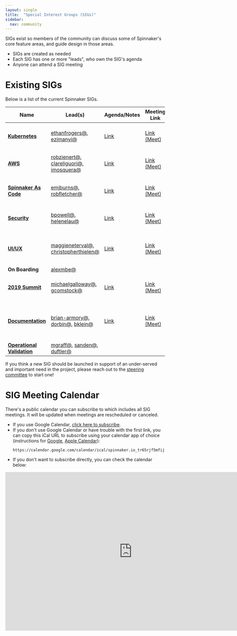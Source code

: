```yaml
---
layout: single
title:  "Special Interest Groups (SIGs)"
sidebar:
  nav: community
---
```


SIGs exist so members of the community can discuss some of Spinnaker's core
feature areas, and guide design in those areas.

* SIGs are created as needed
* Each SIG has one or more "leads", who own the SIG's agenda
* Anyone can attend a SIG meeting

# Existing SIGs

Below is a list of the current Spinnaker SIGs.

| Name | Lead(s) | Agenda/Notes | Meeting Link | Contact | Schedule |
|-|-|-|-|-| - |
| [__Kubernetes__](https://github.com/spinnaker/community/tree/master/sig-kubernetes) | [ethanfrogers@](https://github.com/ethanfrogers), [ezimanyi@](https://github.com/ezimanyi) | [Link](https://docs.google.com/document/d/1db_yw1uru99Byvin4lQgm7aUZ9xMmvsARtEiiNUrmBo) | [Link (Meet)](https://meet.google.com/oto-qwpw-dgt) | Email list: [sig-kubernetes@spinnaker.io](https://groups.google.com/a/spinnaker.io/forum/#!forum/sig-kubernetes), Slack: [#sig-kubernetes](https://spinnakerteam.slack.com/app_redirect?team=T091CRSGH&channel=C748G8U9J) | Every other Tuesday, 1 PM EST / 10AM PST |
| [__AWS__](https://github.com/spinnaker/community/tree/master/sig-aws) | [robzienert@](https://github.com/robzienert), [clareliguori@](https://github.com/clareliguori), [imosquera@](https://github.com/imosquera)   | [Link](https://docs.google.com/document/d/1TB7dSQDTM9jFBsttuevxOsP6MGQ3-z0wrYMIGxYxhYQ) | [Link (Meet)](https://meet.google.com/yfp-ekod-sxj) | Email list: [sig-aws@spinnaker.io](https://groups.google.com/a/spinnaker.io/forum/#!forum/sig-aws), Slack: [#sig-aws](https://spinnakerteam.slack.com/app_redirect?team=T091CRSGH&channel=CHLP0KQ4X) | Every Third Wednesday, 3 PM PST/ 6 PM EST |
| [__Spinnaker As Code__](https://github.com/spinnaker/community/tree/master/sig-spinnaker-as-code) | [emjburns@](https://github.com/emjburns), [robfletcher@](https://github.com/robfletcher) | [Link](https://docs.google.com/document/d/1qgtwod1WC9pGNLyq7j1pXDLCAhO3Norf3Afx1FP4Jag/edit) | [Link (Meet)](https://meet.google.com/shy-uixs-roo) | Slack: [#sig-spinnaker-as-code](https://spinnakerteam.slack.com/app_redirect?team=T091CRSGH&channel=CERACDPDZ) | Every other Tuesday, 4 PM EST / 1 PM PST|
| [__Security__](https://github.com/spinnaker/community/tree/master/sig-security) | [bpowell@](https://github.com/bpowell), [helenelau@](https://github.com/helenelau) | [Link](https://docs.google.com/document/d/1GhzhmG7ZytJBfW2lontOSBxVghgNZmxstF49SoocTDQ/edit) | [Link (Meet)](https://meet.google.com/rhf-kyvh-dre) | Email list: [sig-security@spinnaker.io](https://groups.google.com/a/spinnaker.io/forum/#!forum/sig-security), Slack: [#sig-security](https://spinnakerteam.slack.com/app_redirect?team=T091CRSGH&channel=CFN8F5UR2) | Every other Thursday, 2 PM EST / 11 AM PST|
| [__UI/UX__](https://github.com/spinnaker/community/tree/master/sig-ui-ux) | [maggieneterval@](https://github.com/maggieneterval), [christopherthielen@](https://github.com/christopherthielen) | [Link](https://docs.google.com/document/d/1E7b-2CXvdh23fyKu2BjJzKg2KK4245hWqy7mDz7IkBQ/edit) | [Link (Meet)](https://meet.google.com/jwj-yadq-pjy) | Email list: [sig-ui@spinnaker.io](https://groups.google.com/a/spinnaker.io/forum/#!forum/sig-ui), Slack: [#sig-ui](https://spinnakerteam.slack.com/app_redirect?team=T091CRSGH&channel=CH3FMKA3U) | Monthly on the fourth Monday, 2 PM EST / 11 AM PST
| __On Boarding__ | [alexmbe@](https://github.com/alexmbe) | | | Slack: [#sig-on-boarding](https://spinnakerteam.slack.com/app_redirect?team=T091CRSGH&channel=CH9G32NLD) |
| [__2019 Summit__](https://github.com/spinnaker/community/tree/master/sig-summit) | [michaelgalloway@](https://github.com/michaelgalloway), [gcomstock@](https://github.com/gcomstock) | [Link](https://docs.google.com/document/d/1Z65IHImNlJbYq3XvVgnWtijhWj3iUlMGG5uQudjhTe4/edit) | [Link (Meet)](https://meet.google.com/yrj-yewn-akt) | Slack: [#spinnakersummit](https://spinnakerteam.slack.com/app_redirect?team=T091CRSGH&channel=CAEBZDY1E) | Every other Wednesday, 1 PM EST / 10 AM PST
| [__Documentation__](https://github.com/spinnaker/community/tree/master/sig-documentation) | [brian-armory@](https://github.com/brian-armory), [dorbin@](https://github.com/dorbin), [bklein@](https://github.com/fifthposition) | [Link](https://docs.google.com/document/d/1uErNfK3Yr6LKELNSO7YfsRFyJVHqjivfzIO4nBmMCUw/edit?usp=sharing) | [Link (Meet)](https://meet.google.com/umg-qugw-mjy) | Slack: [#sig-documentation](https://spinnakerteam.slack.com/messages/CMPS49682) | First Wednesday of the month, 11 AM PST / 2 PM EST
| [__Operational Validation__](https://github.com/spinnaker/community/tree/master/sig-operational-validation) | [mgraff@](https://github.com/skandragon), [sanden@](https://github.com/csanden), [duftler@](https://github.com/duftler) | | | Slack: [#sig-operational-validation](https://spinnakerteam.slack.com/app_redirect?team=T091CRSGH&channel=CP7RCB4RK) | T.B.D.

If you think a new SIG should be launched in support of an under-served and important need in the project, please reach out to the [steering committee](/community/governance/#steering-committee) to start one!

# SIG Meeting Calendar

There's a public calendar you can subscribe to which includes all SIG meetings. It will be updated
when meetings are rescheduled or canceled.

* If you use Google Calendar, [click here to subscribe](https://calendar.google.com/calendar/b/3?cid=c3Bpbm5ha2VyLmlvX3RyNjVyamY1bWZpajdwNnZ1Y3Bya2h1bGNjQGdyb3VwLmNhbGVuZGFyLmdvb2dsZS5jb20).
* If you don't use Google Calendar or have trouble with the first link, you can copy this iCal URL to subscribe using your calendar app of choice (instructions for [Google](https://support.google.com/calendar/answer/37100), [Apple Calendar](https://support.apple.com/guide/calendar/subscribe-to-calendars-icl1022/mac)):
   ```
   https://calendar.google.com/calendar/ical/spinnaker.io_tr65rjf5mfij7p6vucprkhulcc%40group.calendar.google.com/public/basic.ics
   ```
* If you don't want to subscribe directly, you can check the calendar below:

<iframe src="https://calendar.google.com/calendar/b/3/embed?showPrint=0&amp;showCalendars=0&amp;mode=AGENDA&amp;height=500&amp;wkst=1&amp;bgcolor=%23FFFFFF&amp;src=spinnaker.io_tr65rjf5mfij7p6vucprkhulcc%40group.calendar.google.com&amp;color=%2342104A&amp;ctz=America%2FLos_Angeles" style="border-width:0" width="800" height="500" frameborder="0" scrolling="no"></iframe>

